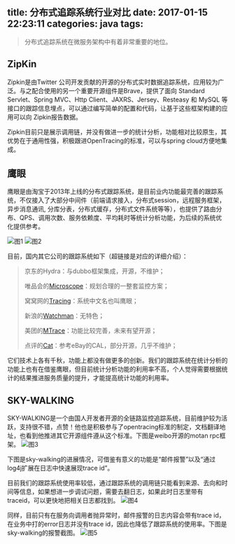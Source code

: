 title: 分布式追踪系统行业对比
date: 2017-01-15 22:23:11
categories: java
tags:
---
> 分布式追踪系统在微服务架构中有着非常重要的地位。

<!--more-->
## ZipKin
Zipkin是由Twitter 公司开发贡献的开源的分布式实时数据追踪系统，应用较为广泛。与之配合使用的另一个重要开源组件是Brave，提供了面向 Standard Servlet、Spring MVC、Http Client、JAXRS、Jersey、Resteasy 和 MySQL 等接口的跟踪信息埋点，可以通过编写简单的配置和代码，让基于这些框架构建的应用可以向 Zipkin报告数据。

Zipkin目前只是展示调用链，并没有做进一步的统计分析，功能相对比较原生，其优势在于通用性强，积极跟进OpenTracing的标准，可以与spring cloud方便地集成。

## 鹰眼
鹰眼是由淘宝于2013年上线的分布式跟踪系统，是目前业内功能最完善的跟踪系统，不仅接入了大部分中间件（前端请求接入，分布式session，远程服务框架，异步消息通讯, 分库分表，分布式缓存，分布式文件系统等等），也提供了路由分布、QPS、调用次数、服务依赖度、平均耗时等统计分析功能，为后续的系统优化提供参考。

![图1](http://7xnvrl.com1.z0.glb.clouddn.com/yingyan.png)
![图2](http://7xnvrl.com1.z0.glb.clouddn.com/yingyan2.png)

目前，国内其它公司的跟踪系统如下（超链接是对应的详细介绍）：


>京东的Hydra：与dubbo框架集成，开源，不维护；
>
>唯品会的[Microscope](http://weibo.com/ttarticle/p/show?id=2309404006474413149166)：规划合理的一整套监控方案；
>
>窝窝网的[Tracing](http://zhengyun-ustc.iteye.com/blog/2167052)：系统中文名也叫鹰眼；
>
>新浪的[Watchman](http://www.infoq.com/cn/articles/weibo-watchman)：无特色；
>
>美团的[MTrace](http://tech.meituan.com/mt-mtrace.html)：功能比较完善，未来有望开源；
>
>点评的[Cat](http://tech.meituan.com/CAT_in_Depth_Java_Application_Monitoring.html)：参考eBay的CAL，部分开源，几乎不维护；


它们技术上各有千秋，功能上都没有做更多的创新。我们的跟踪系统在统计分析的功能上也有在借鉴鹰眼，但目前统计分析功能的利用率不高，个人觉得需要根据统计的结果推进服务质量的提升，才能提高统计功能的利用率。

## SKY-WALKING
SKY-WALKING是一个由国人开发者开源的全链路监控追踪系统，目前维护较为活跃，支持很不错，点赞！他也是积极参与了opentracing标准的制定，文档翻译地址，也看到他推进其它开源组件遵从这个标准。下图是weibo开源的motan rpc框架。
![图3](http://7xnvrl.com1.z0.glb.clouddn.com/skywalking.png)

下图是sky-walking的进展情况，可借鉴有意义的功能是“邮件报警”以及“通过log4j扩展在日志中快速展现trace id”。

目前我们的跟踪系统使用率较低，通过跟踪系统的调用链只能看到来源、去向和时间等信息，如果想进一步调试问题，需要去翻日志，如果此时日志里带有traceid，可以更快地把相关日志都找到。
![图4](http://7xnvrl.com1.z0.glb.clouddn.com/skywalking2.png)

同样，目前只有在服务向调用者抛异常时，邮件报警的日志内容会带有trace id，在业务中打的error日志并没有trace id，因此也降低了跟踪系统的使用率。下图是sky-walking的报警截图。
![图5](http://7xnvrl.com1.z0.glb.clouddn.com/skywalking3.png)